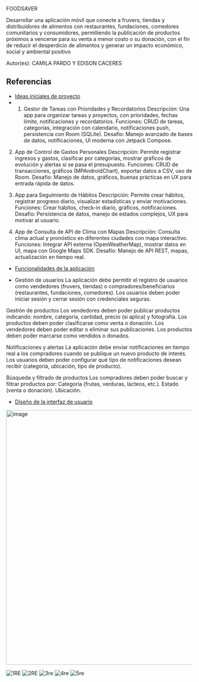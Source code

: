 FOODSAVER

Desarrollar una aplicación móvil que conecte a fruvers, tiendas y distribuidores de alimentos con restaurantes, fundaciones, comedores comunitarios y consumidores, permitiendo la publicación de productos próximos a 
vencerse para su venta a menor costo o su donación, con el fin de reducir el desperdicio de alimentos y generar un impacto económico, social y ambiental positivo

Autor(es): CAMILA PARDO Y EDISON CACERES

## Referencias

- [Ideas iniciales de proyecto](docs/ideas.md)
- 1. Gestor de Tareas con Prioridades y Recordatorios
Descripción: Una app para organizar tareas y proyectos, con prioridades, fechas límite, notificaciones y recordatorios.
Funciones: CRUD de tareas, categorías, integración con calendario, notificaciones push, persistencia con Room (SQLite).
Desafío: Manejo avanzado de bases de datos, notificaciones, UI moderna con Jetpack Compose.
2. App de Control de Gastos Personales
Descripción: Permite registrar ingresos y gastos, clasificar por categorías, mostrar gráficos de evolución y alertas si se pasa el presupuesto.
Funciones: CRUD de transacciones, gráficos (MPAndroidChart), exportar datos a CSV, uso de Room.
Desafío: Manejo de datos, gráficos, buenas prácticas en UX para entrada rápida de datos.
3. App para Seguimiento de Hábitos
Descripción: Permite crear hábitos, registrar progreso diario, visualizar estadísticas y enviar motivaciones.
Funciones: Crear hábitos, check-in diario, gráficos, notificaciones.
Desafío: Persistencia de datos, manejo de estados complejos, UX para motivar al usuario.

4. App de Consulta de API de Clima con Mapas
Descripción: Consulta clima actual y pronóstico en diferentes ciudades con mapa interactivo.
Funciones: Integrar API externa (OpenWeatherMap), mostrar datos en UI, mapa con Google Maps SDK.
Desafío: Manejo de API REST, mapas, actualización en tiempo real.

- [Funcionalidades de la aplicación](docs/funcionalidades.md)

- Gestión de usuarios
La aplicación debe permitir el registro de usuarios como vendedores (fruvers, tiendas) o compradores/beneficiarios (restaurantes, fundaciones, comedores).
Los usuarios deben poder iniciar sesión y cerrar sesión con credenciales seguras.

Gestión de productos
Los vendedores deben poder publicar productos indicando: nombre, categoría, cantidad, precio (si aplica) y fotografía.
Los productos deben poder clasificarse como venta o donación.
Los vendedores deben poder editar o eliminar sus publicaciones.
Los productos deben poder marcarse como vendidos o donados.

Notificaciones y alertas
La aplicación debe enviar notificaciones en tiempo real a los compradores cuando se publique un nuevo producto de interés.
Los usuarios deben poder configurar qué tipo de notificaciones desean recibir (categoría, ubicación, tipo de producto).

Búsqueda y filtrado de productos
Los compradores deben poder buscar y filtrar productos por:
Categoría (frutas, verduras, lácteos, etc.).
Estado (venta o donación).
Ubicación.


- [Diseño de la interfaz de usuario](docs/ui.md)

<img width="508" height="686" alt="image" src="https://github.com/user-attachments/assets/ec05aee1-61d8-4797-80cd-e27c7e6e851b" />


![1RE](https://github.com/user-attachments/assets/5daf7fa4-8383-4fdd-87f0-1ef6cc0d1a18)
![2RE](https://github.com/user-attachments/assets/b4c8e11a-cfa6-4a5c-a5ef-8cf674aeb87b)
![3re](https://github.com/user-attachments/assets/f6ddd136-0efc-4cc0-9b37-815315008cdd)
![4re](https://github.com/user-attachments/assets/8e42c710-3612-4304-b61b-49f5192ddc5a)
![5re](https://github.com/user-attachments/assets/7735dff3-014e-4a40-8d99-d354c9b5f8f1)
